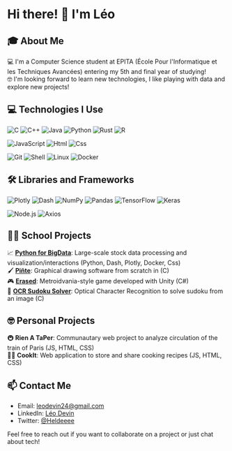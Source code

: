 # Hi there! 👋 I'm Léo

## 🎓 About Me
💻 I'm a Computer Science student at EPITA (École Pour l'Informatique et les Techniques Avancées) entering my 5th and final year of studying! \
🤓 I'm looking forward to learn new technologies, I like playing with data and explore new projects!

## 💻 Technologies I Use
![C](https://img.shields.io/badge/-C-A8B9CC?style=flat-square&logo=c&logoColor=white)
![C++](https://img.shields.io/badge/-C++-00599C?style=flat-square&logo=c%2B%2B&logoColor=white)
![Java](https://img.shields.io/badge/-Java-007396?style=flat-square&logo=java&logoColor=white)
![Python](https://img.shields.io/badge/-Python-3776AB?style=flat-square&logo=Python&logoColor=white)
![Rust](https://img.shields.io/badge/-Rust-000000?style=flat-square&logo=rust&logoColor=white)
![R](https://img.shields.io/badge/-R-276DC3?style=flat-square&logo=r&logoColor=white)

![JavaScript](https://img.shields.io/badge/-JavaScript-F7DF1E?style=flat-square&logo=javascript&logoColor=black)
![Html](https://img.shields.io/badge/-Html-E34F26?style=flat-square&logo=html5&logoColor=white)
![Css](https://img.shields.io/badge/-Css-1572B6?style=flat-square&logo=css3&logoColor=white)

![Git](https://img.shields.io/badge/-Git-F05032?style=flat-square&logo=git&logoColor=white)
![Shell](https://img.shields.io/badge/-Shell-4EAA25?style=flat-square&logo=gnu-bash&logoColor=white)
![Linux](https://img.shields.io/badge/-Linux-FCC624?style=flat-square&logo=linux&logoColor=black)
![Docker](https://img.shields.io/badge/-Docker-2496ED?style=flat-square&logo=docker&logoColor=white)


## 🛠 Libraries and Frameworks

![Plotly](https://img.shields.io/badge/-Plotly-3F4F75?style=flat-square&logo=plotly&logoColor=white)
![Dash](https://img.shields.io/badge/-Dash-008DE4?style=flat-square&logo=plotly&logoColor=white)
![NumPy](https://img.shields.io/badge/-NumPy-013243?style=flat-square&logo=numpy&logoColor=white)
![Pandas](https://img.shields.io/badge/-Pandas-150458?style=flat-square&logo=pandas&logoColor=white)
![TensorFlow](https://img.shields.io/badge/-TensorFlow-FF6F00?style=flat-square&logo=tensorflow&logoColor=white)
![Keras](https://img.shields.io/badge/-Keras-D00000?style=flat-square&logo=keras&logoColor=white)

![Node.js](https://img.shields.io/badge/-Node.js-5FA04E?style=flat-square&logo=node.js&logoColor=black)
![Axios](https://img.shields.io/badge/-Axios-5A29E4?style=flat-square&logo=axios&logoColor=black)

## 👨‍🎓 School Projects
📈 [**Python for BigData**](https://github.com/Heldeee/projet-pybd): Large-scale stock data processing and visualization/interactions (Python, Dash, Plotly, Docker, Css) \
🖌️ [**Piñte**](https://github.com/Heldeee/Pinte): Graphical drawing software from scratch in (C) \
🎮 [**Erased**](https://github.com/Heldeee/Erased): Metroidvania-style game developed with Unity (C#) \
📱 [**OCR Sudoku Solver**](https://github.com/DraGonKill25/OCR): Optical Character Recognition to solve sudoku from an image (C)

## 🤓 Personal Projects
🚇 **Rien A TaPer**: Communautary web project to analyze circulation of the train of Paris (JS, HTML, CSS)\
👨‍🍳 **CookIt**: Web application to store and share cooking recipes (JS, HTML, CSS)

## 📫 Contact Me
- Email: leodevin24@gmail.com
- LinkedIn: [Léo Devin](https://www.linkedin.com/in/leo-devin/)
- Twitter: [@Heldeeee](https://twitter.com/heldeeee)

Feel free to reach out if you want to collaborate on a project or just chat about tech!
